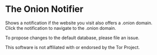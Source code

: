 # The Onion Notifier

Shows a notification if the website you visit also offers a .onion domain. Click the notification to navigate to the .onion domain.

To propose changes to the default database, please file an issue.

This software is not affiliated with or endorsed by the Tor Project.

